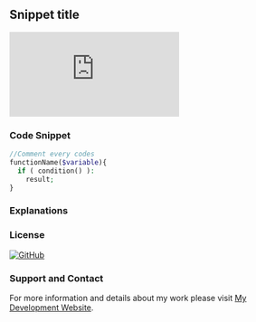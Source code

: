 ## Snippet title
![GitHub file size in bytes](https://img.shields.io/github/size/dedewiweka/snippets/snippets-template.md)
### Code Snippet

```php
//Comment every codes
functionName($variable){
  if ( condition() ):
    result;
}
```
### Explanations

### License

[![GitHub](https://img.shields.io/github/license/dedewiweka/snippets?label=License&logoColor=brightgreen)](https://github.com/dedewiweka/snippets/blob/main/LICENSE)

### Support and Contact

For more information and details about my work please visit [My Development Website](https://dede.wiweka.com/development).
